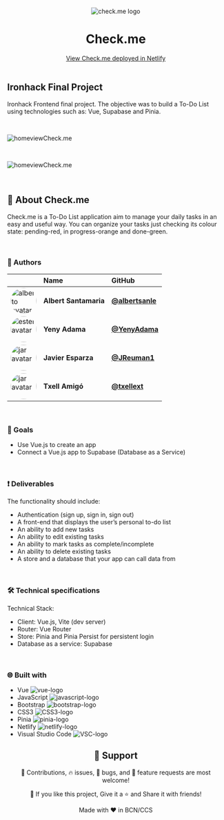 <br>
<div align="center">
    <img src="https://github.com/ToDoApp-Group2/ToDoApp/blob/ValidReadme/src/assets/logocheckme.png" alt="check.me logo" /> <br />
    <h1 align="center"> Check.me </h1>
    <div align="center">
        <a href="https://check-mi.netlify.app/"> View Check.me deployed in Netlify </a>
    </div>
</div>

<br>

## Ironhack Final Project

Ironhack Frontend final project. The objective was to build a To-Do List using technologies such as: Vue, Supabase and Pinia. 

<br>

![homeviewCheck.me](./src/assets/checkme_home_view.jpg)

<br>

![homeviewCheck.me](./src/assets/checkme_notes_view.jpg)

<br>

## 🚀 About Check.me
Check.me is a To-Do List application aim to manage your daily tasks in an easy and useful way. 
You can organize your tasks just checking its colour state: pending-red, in progress-orange and done-green.

<br> 

### 👷 Authors


|                     | Name                | GitHub              |
| :------------------ | :------------------ | :------------------ |
| <a href="https://github.com/albertsanle"><img src="https://avatars.githubusercontent.com/u/108616960?v=4" width="60" height="60" style="border-radius: 50%" alt="alberto avatar"></a> | **Albert Santamaria** | [**@albertsanle**](https://github.com/albertsanle) |
| <a href="https://github.com/YenyAdama"><img src="https://avatars.githubusercontent.com/u/108185798?v=4" width="60" height="60" style="border-radius: 50%" alt="ester avatar"></a> | **Yeny Adama** | [**@YenyAdama**](https://github.com/YenyAdama)  |
| <a href="https://github.com/JReuman1"><img src="https://avatars.githubusercontent.com/u/99495156?v=4" width="60" height="60" style="border-radius: 50%" alt="jar avatar"></a> | **Javier Esparza** | [**@JReuman1**](https://github.com/JReuman1) | 
| <a href="https://github.com/txellext"><img src="https://avatars.githubusercontent.com/u/108218084?v=4" width="60" height="60" style="border-radius: 50%" alt="jar avatar"></a> | **Txell Amigó** | [**@txellext**](https://github.com/txellext) |   

<br>

### 🦋 Goals

- Use Vue.js to create an app
- Connect a Vue.js app to Supabase (Database as a Service)

<br>

### ❗ Deliverables

The functionality should include:

- Authentication (sign up, sign in, sign out)
- A front-end that displays the user’s personal to-do list
- An ability to add new tasks
- An ability to edit existing tasks
- An ability to mark tasks as complete/incomplete
- An ability to delete existing tasks
- A store and a database that your app can call data from

<br>

### 🛠️ Technical specifications

Technical Stack:
- Client: Vue.js, Vite (dev server)
- Router: Vue Router
- Store: Pinia and Pinia Persist for persistent login
- Database as a service: Supabase

<br>

### 🌐 Built with
- Vue ![vue-logo](./src/assets/checkme_home_view.jpg)
- JavaScript ![javascript-logo](./src/assets/checkme_home_view.jpg)
- Bootstrap ![bootstrap-logo](./src/assets/bootstrap.svg)
- CSS3 ![CSS3-logo](./src/assets/checkme_home_view.jpg)
- Pinia ![pinia-logo](./src/assets/checkme_home_view.jpg)
- Netlify ![netlify-logo](./src/assets/checkme_home_view.jpg)
- Visual Studio Code ![VSC-logo](./src/assets/checkme_home_view.jpg)




<h2 align="center">🤝 Support</h2>

<p align="center">🎊 Contributions, 🔥 issues, 🐛 bugs, and 🥮 feature requests are most welcome!</p>

<p align="center">💙 If you like this project, Give it a ⭐ and Share it with friends!</p>

<p align="center">Made with ❤️ in BCN/CCS</p>